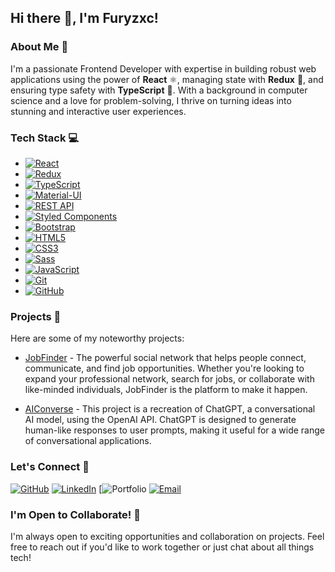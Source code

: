 ## Hi there 👋, I'm Furyzxc!

### About Me 🚀
I'm a passionate Frontend Developer with expertise in building robust web applications using the power of **React** ⚛️, managing state with **Redux** 🔄, and ensuring type safety with **TypeScript** 🧰. With a background in computer science and a love for problem-solving, I thrive on turning ideas into stunning and interactive user experiences.

### Tech Stack 💻
- [![React](https://img.shields.io/badge/-React-61DAFB?style=flat&logo=react&logoColor=white)](https://reactjs.org/)
- [![Redux](https://img.shields.io/badge/-Redux-764ABC?style=flat&logo=redux&logoColor=white)](https://redux.js.org/)
- [![TypeScript](https://img.shields.io/badge/-TypeScript-007ACC?style=flat&logo=typescript&logoColor=white)](https://www.typescriptlang.org/)
- [![Material-UI](https://img.shields.io/badge/-Material--UI-0081CB?style=flat&logo=material-ui&logoColor=white)](https://material-ui.com/)
- [![REST API](https://img.shields.io/badge/-REST%20API-336791?style=flat&logo=api&logoColor=white)](https://en.wikipedia.org/wiki/Representational_state_transfer)
- [![Styled Components](https://img.shields.io/badge/-Styled%20Components-DB7093?style=flat&logo=styled-components&logoColor=white)](https://styled-components.com/)
- [![Bootstrap](https://img.shields.io/badge/-Bootstrap-563D7C?style=flat&logo=bootstrap&logoColor=white)](https://getbootstrap.com/)
- [![HTML5](https://img.shields.io/badge/-HTML5-E34F26?style=flat&logo=html5&logoColor=white)](https://developer.mozilla.org/en-US/docs/Web/HTML)
- [![CSS3](https://img.shields.io/badge/-CSS3-1572B6?style=flat&logo=css3&logoColor=white)](https://developer.mozilla.org/en-US/docs/Web/CSS)
- [![Sass](https://img.shields.io/badge/-Sass-CC6699?style=flat&logo=sass&logoColor=white)](https://sass-lang.com/)
- [![JavaScript](https://img.shields.io/badge/-JavaScript-F7DF1E?style=flat&logo=javascript&logoColor=black)](https://developer.mozilla.org/en-US/docs/Web/JavaScript)
- [![Git](https://img.shields.io/badge/-Git-F05032?style=flat&logo=git&logoColor=white)](https://git-scm.com/)
- [![GitHub](https://img.shields.io/badge/-GitHub-181717?style=flat&logo=github&logoColor=white)](https://github.com/)

### Projects 🚀
Here are some of my noteworthy projects:
- [JobFinder](https://github.com/Furyzxc/JobFinder) - The powerful social network that helps people connect, communicate, and find job opportunities. Whether you're looking to expand your professional network, search for jobs, or collaborate with like-minded individuals, JobFinder is the platform to make it happen.

- [AIConverse](https://github.com/Furyzxc/AIConverse) - This project is a recreation of ChatGPT, a conversational AI model, using the OpenAI API. ChatGPT is designed to generate human-like responses to user prompts, making it useful for a wide range of conversational applications.

### Let's Connect 🤝
  
[![GitHub](https://img.shields.io/badge/-GitHub-181717?style=for-the-badge&logo=github&logoColor=white)](https://github.com/Furyzxc)
[![LinkedIn](https://img.shields.io/badge/-LinkedIn-0077B5?style=for-the-badge&logo=linkedin&logoColor=white)](https://www.linkedin.com/in/sergey-ananyev-267086195/)
[![Portfolio](https://sergey-ananyev.netlify.app)
[![Email](https://img.shields.io/badge/-Email-D14836?style=for-the-badge&logoColor=white)](mailto:sergejananev48@gmail.com)


### I'm Open to Collaborate! 🌟
I'm always open to exciting opportunities and collaboration on projects. Feel free to reach out if you'd like to work together or just chat about all things tech!
